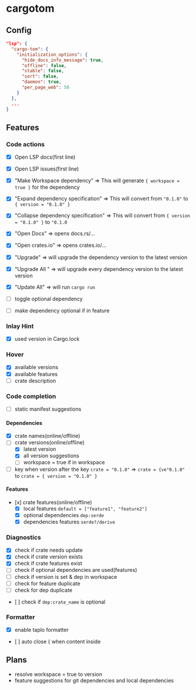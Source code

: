 # cargotom
## Config
```json
"lsp": {
  "cargo-tom": {
    "initialization_options": {
      "hide_docs_info_message": true,
      "offline": false,
      "stable": false,
      "sort": false,
      "daemon": true,
      "per_page_web": 50
    }
  },
  ...
}
```
## Features
### Code actions
- [x] Open LSP docs(first line)
- [x] Open LSP issues(first line)
- [x] "Make Workspace dependency" => This will generate `{ workspace = true }` for the dependency
- [x] "Expand dependency specification" => This will convert from `"0.1.0"` to `{ version = "0.1.0" }`
- [x] "Collapse dependency specification" => This will convert from `{ version = "0.1.0" }` to `"0.1.0`
- [x] "Open Docs" => opens docs.rs/...
- [x] "Open crates.io" => opens crates.io/...
- [x] "Upgrade" => will upgrade the dependency version to the latest version
- [x] "Upgrade All " => will upgrade every dependency version to the latest version
- [x] "Update All" => will run `cargo run`
- [ ] toggle optional dependency
- [ ] make dependency optional if in feature


### Inlay Hint
- [x] used version in Cargo.lock

### Hover
- [x] available versions
- [x] available features
- [ ] crate description

### Code completion
- [ ] static manifest suggestions

#### Dependencies
- [x] crate names(online/offline)
- [ ] crate versions(online/offline)
  - [x] latest version
  - [x] all version suggestions
  - [ ] workspace = true if in workspace
- [ ] key when version after the key `crate = "0.1.0"` => `crate = {ve"0.1.0"` to `crate = { version = "0.1.0" }`

#### Features
- [x] crate features(online/offline)
  - [x] local features `default = ["feature1", "feature2"]`
  - [x] optional dependencies `dep:serde`
  - [x] dependencies features `serde?/derive`

### Diagnostics
- [x] check if crate needs update
- [x] check if crate version exists
- [x] check if crate features exist
- [ ] check if optional dependencies are used(features)
- [ ] check if version is set & dep in workspace
- [ ] check for feature duplicate
- [ ] check for dep duplicate
- [ ] check if `dep:crate_name` is optional

### Formatter
- [x] enable taplo formatter
- [ ] auto close { when content inside

## Plans
- resolve workspace = true to version
- feature suggestions for git dependencies and local dependencies

